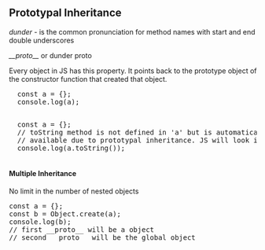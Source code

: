 ## Prototypal Inheritance

<i>dunder</i> - is the common pronunciation for method names with start and end double underscores

<i>\_\_proto\_\_</i> or dunder proto

Every object in JS has this property. It points back to the prototype object of the constructor function that created that object.

  <pre>
  const a = {};
  console.log(a);
  </pre>

  <pre>
  const a = {};
  // toString method is not defined in 'a' but is automatically 
  // available due to prototypal inheritance. JS will look into dunder proto if it's not available in 'a'. It will go to dunder proto until it sees the method/property we are looking for.
  console.log(a.toString());
  </pre>

#### Multiple Inheritance

No limit in the number of nested objects

<pre>
const a = {};
const b = Object.create(a);
console.log(b);
// first __proto__ will be a object
// second __proto__ will be the global object
</pre>

